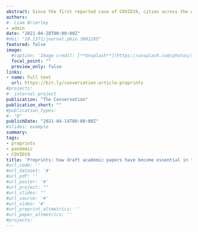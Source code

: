 ```yaml
---
abstract: Since the first reported case of COVID19, cities across the world have shut down, people have stopped socialising and going to work, economies have taken a hit and there have been far too many deaths. But at the same time the scientific community has come together and produced an immense amount of knowledge on the virus, developing multiple vaccines in less than a year.
authors:
#- Liam Brierley
- admin
date: "2021-04-28T00:00:00Z"
#doi: "10.1371/journal.pbio.3001285"
featured: false
image:
  #caption: 'Image credit: [**Unsplash**](https://unsplash.com/photos/s9CC2SKySJM)'
  focal_point: ""
  preview_only: false
links:
- name: Full text
  url: https://bit.ly/conversation-article-preprints 
#projects:
#- internal-project
publication: "The Conversation"
publication_short: ""
#publication_types:
#- "0"
publishDate: "2021-04-14T00:00:00Z"
#slides: example
summary: 
tags:
- preprints
- pandemic
- COVID19
title: 'Preprints: how draft academic papers have become essential in the fight against COVID'
#url_code: ''
#url_dataset: '#'
#url_pdf: ''
#url_poster: '#'
#url_project: ""
#url_slides: ""
#url_source: '#'
#url_video: '#'
#url_preprint_altmetrics: ''
#url_paper_altmetrics: ''
#projects:
---
```


